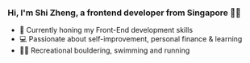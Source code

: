 ### Hi, I'm Shi Zheng, a frontend developer from Singapore 👋🏻

- 🌱 Currently honing my Front-End development skills
- 💻 Passionate about self-improvement, personal finance & learning
- 🧗🏼 Recreational bouldering, swimming and running

<!--
**shizhenggg/shizhenggg** is a ✨ _special_ ✨ repository because its `README.md` (this file) appears on your GitHub profile.

Here are some ideas to get you started:

- 🔭 I’m currently working on ...
- 🌱 I’m currently learning ...
- 👯 I’m looking to collaborate on ...
- 🤔 I’m looking for help with ...
- 💬 Ask me about ...
- 📫 How to reach me: ...
- 😄 Pronouns: ...
- ⚡ Fun fact: ...
-->
